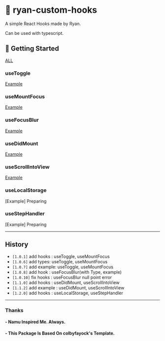 # 🧰 ryan-custom-hooks

A simple React Hooks made by Ryan.

Can be used with typescript.

## 🚀 Getting Started

[ALL](https://github.com/Jonghakseo/ryan-custom-hooks/tree/master/example/index.html)

### useToggle

[Example](https://codesandbox.io/s/usetoggleexample-tnqd4)

### useMountFocus

[Example](https://codesandbox.io/s/usemountfocusexample-wynuh?file=/src/App.js)

### useFocusBlur

[Example](https://codesandbox.io/s/usefocusblurexample-9cpjd?file=/src/App.js)

### useDidMount

[Example](https://codesandbox.io/s/usedidmount-example-1zwew?file=/src/App.js)

### useScrollIntoView

[Example](https://codesandbox.io/s/usescrollintoview-example-s0650?file=/src/App.js)

### useLocalStorage

[Example] Preparing

### useStepHandler

[Example] Preparing

---
## History

- `[1.0.1]` add hooks : useToggle, useMountFocus
- `[1.0.6]` add types: useToggle, useMountFocus 
- `[1.0.7]` add example: useToggle, useMountFocus 
- `[1.0.8]` add hook : useFocusBlur(with Type, example)
- `[1.0.10]` fix hooks : useFocusBlur null point error
- `[1.1.0]` add hooks : useDidMount, useScrollIntoView
- `[1.1.2]` add example : useDidMount, useScrollIntoView
- `[1.2.0]` add hooks : useLocalStorage, useStepHandler


---
### Thanks
#### - Namu Inspired Me. Always.
#### - This Package Is Based On colbyfayock's Template.

